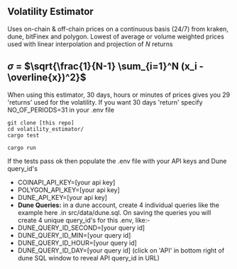 ## Volatility Estimator

Uses on-chain & off-chain prices on a continuous basis (24/7) from kraken, dune, bitFinex and polygon. Lowest of average or volume weighted prices used with linear interpolation and projection of *N* returns

## $\sigma$ = $\sqrt{\frac{1}{N-1} \sum_{i=1}^N (x_i - \overline{x})^2}$

When using this estimator, 30 days, hours or minutes of prices gives you 29 'returns' used for the volatility. If you want 30 days 'return' specify NO_OF_PERIODS=31 in your .env file

    git clone [this repo]
    cd volatility_estimator/
    cargo test

    cargo run

If the tests pass ok then populate the .env file with your API keys and Dune query_id's

- COINAPI_API_KEY=[your api key]
- POLYGON_API_KEY=[your api key]
- DUNE_API_KEY=[your api key]
- **Dune Queries:** in a dune account, create 4 individual queries like the example here .in src/data/dune.sql. On saving the queries you will create 4 unique query_id's for this .env, like:-
- DUNE_QUERY_ID_SECOND=[your query id]
- DUNE_QUERY_ID_MIN=[your query id]
- DUNE_QUERY_ID_HOUR=[your query id]
- DUNE_QUERY_ID_DAY=[your query id]
  (click on 'API' in bottom right of dune SQL window to reveal API query_id in URL)
